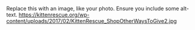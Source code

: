 Replace this with an image, like your photo. Ensure you include some alt-text.
https://kittenrescue.org/wp-content/uploads/2017/02/KittenRescue_ShopOtherWaysToGive2.jpg
